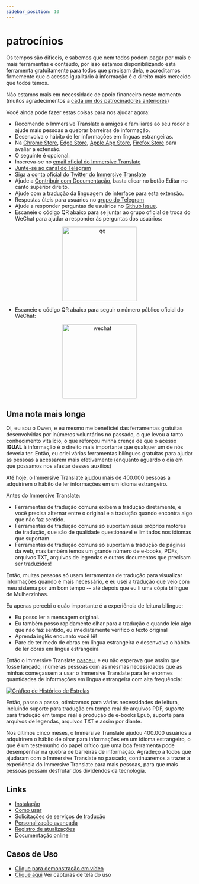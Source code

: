 ```yaml
---
sidebar_position: 10
---
```


# patrocínios

Os tempos são difíceis, e sabemos que nem todos podem pagar por mais e mais ferramentas e conteúdo, por isso estamos disponibilizando esta ferramenta gratuitamente para todos que precisam dela, e acreditamos firmemente que o acesso igualitário à informação é o direito mais merecido que todos temos.

Não estamos mais em necessidade de apoio financeiro neste momento (muitos agradecimentos a [cada um dos patrocinadores anteriores](/docs/thanks))

Você ainda pode fazer estas coisas para nos ajudar agora:

- Recomende o Immersive Translate a amigos e familiares ao seu redor e ajude mais pessoas a quebrar barreiras de informação.
- Desenvolva o hábito de ler informações em línguas estrangeiras.
- Na [Chrome Store](https://chrome.google.com/webstore/detail/immersive-translate/bpoadfkcbjbfhfodiogcnhhhpibjhbnh), [Edge Store](https://microsoftedge.microsoft.com/addons/detail/amkbmndfnliijdhojkpoglbnaaahippg), [Apple App Store](https://apps.apple.com/app/id6447957425), [Firefox Store](https://addons.mozilla.org/firefox/addon/immersive-translate/) para avaliar a extensão.
- O seguinte é opcional:
- Inscreva-se no [email oficial do Immersive Translate](https://immersivetranslate.substack.com/)
- [Junte-se ao canal do Telegram](https://t.me/immersivetranslate)
- Siga [a conta oficial do Twitter do Immersive Translate](https://twitter.com/immersivetran)
- Ajude a [Contribuir com Documentação](https://immersivetranslate.com/), basta clicar no botão Editar no canto superior direito.
- Ajude com a [tradução](https://crowdin.com/project/immersive-translate) da linguagem de interface para esta extensão.
- Respostas úteis para usuários no [grupo do Telegram](https://t.me/+rq848Z09nehlOTgx)
- Ajude a responder perguntas de usuários no [Github Issue](https://github.com/immersive-translate/immersive-translate/issues).
- Escaneie o código QR abaixo para se juntar ao grupo oficial de troca do WeChat para ajudar a responder às perguntas dos usuários:

<div align="center">
<img src="https://s.immersivetranslate.com/static/official-static/assets/wechat-contact.png" width="200" alt="qq"/>
</div>

- Escaneie o código QR abaixo para seguir o número público oficial do WeChat:

<div align="center">
<img src="https://s.immersivetranslate.com/static/official-static/assets/wechat-qrcode.jpg" width="200" alt="wechat"/>
</div>

## Uma nota mais longa

Oi, eu sou o Owen, e eu mesmo me beneficiei das ferramentas gratuitas desenvolvidas por inúmeros voluntários no passado, o que levou a tanto conhecimento vitalício, o que reforçou minha crença de que o acesso **IGUAL** à informação é o direito mais importante que qualquer um de nós deveria ter. Então, eu criei várias ferramentas bilíngues gratuitas para ajudar as pessoas a acessarem mais efetivamente (enquanto aguardo o dia em que possamos nos afastar desses auxílios)

Até hoje, o Immersive Translate ajudou mais de 400.000 pessoas a adquirirem o hábito de ler informações em um idioma estrangeiro.

Antes do Immersive Translate:

- Ferramentas de tradução comuns exibem a tradução diretamente, e você precisa alternar entre o original e a tradução quando encontra algo que não faz sentido.
- Ferramentas de tradução comuns só suportam seus próprios motores de tradução, que são de qualidade questionável e limitados nos idiomas que suportam
- Ferramentas de tradução comuns só suportam a tradução de páginas da web, mas também temos um grande número de e-books, PDFs, arquivos TXT, arquivos de legendas e outros documentos que precisam ser traduzidos!

Então, muitas pessoas só usam ferramentas de tradução para visualizar informações quando é mais necessário, e eu usei a tradução que veio com meu sistema por um bom tempo -- até depois que eu li uma cópia bilíngue de Mulherzinhas.

Eu apenas percebi o quão importante é a experiência de leitura bilíngue:

- Eu posso ler a mensagem original.
- Eu também posso rapidamente olhar para a tradução e quando leio algo que não faz sentido, eu imediatamente verifico o texto original
- Aprenda inglês enquanto você lê!
- Pare de ter medo de obras em língua estrangeira e desenvolva o hábito de ler obras em língua estrangeira

Então o Immersive Translate [nasceu](https://twitter.com/OwenYoungZh/status/1588792579596111872), e eu não esperava que assim que fosse lançado, inúmeras pessoas com as mesmas necessidades que as minhas começassem a usar o Immersive Translate para ler enormes quantidades de informações em língua estrangeira com alta frequência:

[![Gráfico de Histórico de Estrelas](https://api.star-history.com/svg?repos=immersive-translate/immersive-translate&type=Date)](https://star-history.com/#immersive-translate/immersive-translate&Date)

Então, passo a passo, otimizamos para várias necessidades de leitura, incluindo suporte para tradução em tempo real de arquivos PDF, suporte para tradução em tempo real e produção de e-books Epub, suporte para arquivos de legendas, arquivos TXT e assim por diante.

Nos últimos cinco meses, o Immersive Translate ajudou 400.000 usuários a adquirirem o hábito de olhar para informações em um idioma estrangeiro, o que é um testemunho do papel crítico que uma boa ferramenta pode desempenhar na quebra de barreiras de informação. Agradeço a todos que ajudaram com o Immersive Translate no passado, continuaremos a trazer a experiência do Immersive Translate para mais pessoas, para que mais pessoas possam desfrutar dos dividendos da tecnologia.

## Links

- [Instalação](/docs/installation)
- [Como usar](/docs/usage)
- [Solicitações de serviços de tradução](/docs/services)
- [Personalização avançada](/docs/advanced)
- [Registro de atualizações](/docs/CHANGELOG)
- [Documentação online](/docs/installation)

## Casos de Uso

- [Clique para demonstração em vídeo](https://www.youtube.com/watch?v=sQevumpUprc)
- [Clique aqui](/docs/usecase) Ver capturas de tela do uso
